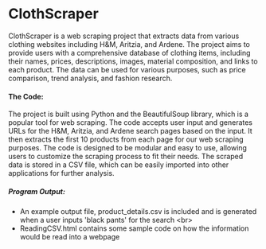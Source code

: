 # ClothScraper


ClothScraper is a web scraping project that extracts data from various clothing websites including H&M, Aritzia, and Ardene. 
The project aims to provide users with a comprehensive database of clothing items, including their names, prices, descriptions, images, material composition, and links to each product.
The data can be used for various purposes, such as price comparison, trend analysis, and fashion research.




#### The Code:
The project is built using Python and the BeautifulSoup library, which is a popular tool for web scraping. The code accepts user input and generates URLs for the H&M, Aritzia, and Ardene search pages based on the input. It then extracts the first 10 products from each page for our web scraping purposes.
The code is designed to be modular and easy to use, allowing users to customize the scraping process to fit their needs. The scraped data is stored in a CSV file,
which can be easily imported into other applications for further analysis.




##### Program Output:
- An example output file, product_details.csv is included and is generated when a user inputs 'black pants' for the search <br\>
- ReadingCSV.html contains some sample code on how the information would be read into a webpage

